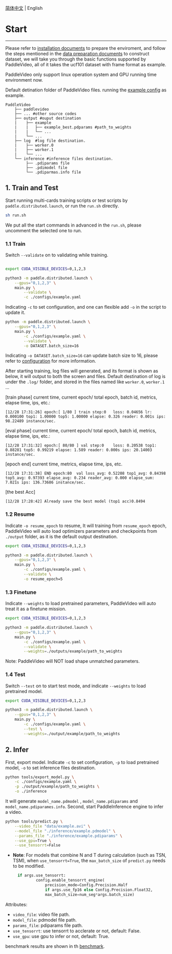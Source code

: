 [简体中文](../zh-CN/start.md) | English

# Start
---

Please refer to [installation documents](./install.md) to prepare the enviroment, and follow the steps mentioned in the [data preparation documents](./dataset/) to construct dataset, we will take you through the basic functions supported by PaddleVideo, all of it takes the ucf101 dataset with frame format as example.

PaddleVideo only support linux operation system and GPU running time environment now.

Default detination folder of PaddleVideo files. running the [example config](../../configs/example.yaml) as example.

```
PaddleVideo
    ├── paddlevideo
    ├── ... #other source codes
    ├── output #ouput destination
    |    ├── example
    |    |   ├── example_best.pdparams #path_to_weights
    |    |   └── ...  
    |    └── ...  
    ├── log  #log file destination.
    |    ├── worker.0
    |    ├── worker.1
    |    └── ...  
    └── inference #inference files destination.
         ├── .pdiparams file
         ├── .pdimodel file
         └── .pdiparmas.info file
```

<a name="1"></a>
## 1. Train and Test

Start running multi-cards training scripts or test scripts by `paddle.distributed.launch`, or run the `run.sh` directly.

```bash
sh run.sh
```

We put all the start commands in advanced in the ```run.sh```, please uncomment the selected one to run.


<a name="model_train"></a>
### 1.1 Train

Switch `--validate` on to validating while training.

```bash

export CUDA_VISIBLE_DEVICES=0,1,2,3

python3 -m paddle.distributed.launch \
    --gpus="0,1,2,3" \
    main.py \
        --validate \
        -c ./configs/example.yaml
```

Indicating `-c` to set configuration, and one can flexible add `-o` in the script to update it.

```bash
python -m paddle.distributed.launch \
    --gpus="0,1,2,3" \
    main.py \
        -c ./configs/example.yaml \
        --validate \
        -o DATASET.batch_size=16
```
Indicating `-o DATASET.batch_size=16` can update batch size to 16, please refer to [configuration](tutorials/config.md#config-yaml-details) for more information.

After starting training, log files will generated, and its format is shown as below, it will output to both the screen and files. Default destination of log is under the `.log/` folder, and stored in the files named like `worker.0`, `worker.1` ...

[train phase] current time, current epoch/ total epoch, batch id, metrics, elapse time, ips, etc.:

    [12/28 17:31:26] epoch:[ 1/80 ] train step:0   loss: 0.04656 lr: 0.000100 top1: 1.00000 top5: 1.00000 elapse: 0.326 reader: 0.001s ips: 98.22489 instance/sec.

[eval phase] current time, current epoch/ total epoch, batch id, metrics, elapse time, ips, etc.:


    [12/28 17:31:32] epoch:[ 80/80 ] val step:0    loss: 0.20538 top1: 0.88281 top5: 0.99219 elapse: 1.589 reader: 0.000s ips: 20.14003 instance/sec.


[epoch end] current time, metrics, elapse time, ips, etc.

    [12/28 17:31:38] END epoch:80  val loss_avg: 0.52208 top1_avg: 0.84398 top5_avg: 0.97393 elapse_avg: 0.234 reader_avg: 0.000 elapse_sum: 7.021s ips: 136.73686 instance/sec.

[the best Acc]  

    [12/28 17:28:42] Already save the best model (top1 acc)0.8494

<a name="model_resume"></a>
### 1.2 Resume

Indicate `-o resume_epoch` to resume, It will training from ```resume_epoch``` epoch, PaddleVideo will auto load optimizers parameters and checkpoints from `./output` folder, as it is the default output destination.

```bash
export CUDA_VISIBLE_DEVICES=0,1,2,3

python3 -m paddle.distributed.launch \
    --gpus="0,1,2,3" \
    main.py \
        -c ./configs/example.yaml \
        --validate \
        -o resume_epoch=5

```

<a name="model_finetune"></a>
### 1.3 Finetune

Indicate `--weights` to load pretrained parameters, PaddleVideo will auto treat it as a finetune mission.

```bash
export CUDA_VISIBLE_DEVICES=0,1,2,3

python3 -m paddle.distributed.launch \
    --gpus="0,1,2,3" \
    main.py \
        -c ./configs/example.yaml \
        --validate \
        --weights=./outputs/example/path_to_weights
```

Note: PaddleVideo will NOT load shape unmatched parameters.

<a name="model_test"></a>
### 1.4 Test

Switch `--test` on to start test mode, and indicate `--weights` to load pretrained model.

```bash
export CUDA_VISIBLE_DEVICES=0,1,2,3

python3 -m paddle.distributed.launch \
    --gpus="0,1,2,3" \
    main.py \
        -c ./configs/example.yaml \
        --test \
        --weights=./output/example/path_to_weights
```



<a name="model_inference"></a>
## 2. Infer

First, export model.
Indicate `-c` to set configuration, `-p` to load pretrained model, `-o` to set inference files destination.

```bash
python tools/export_model.py \
    -c ./configs/example.yaml \
    -p ./output/example/path_to_weights \
    -o ./inference
```


It will generate `model_name.pdmodel` , `model_name.pdiparams` and `model_name.pdiparames.info`.
Second, start PaddleInference engine to infer a video.

```bash
python tools/predict.py \
    --video_file "data/example.avi" \
    --model_file "./inference/example.pdmodel" \
    --params_file "./inference/example.pdiparams" \
    --use_gpu=True \
    --use_tensorrt=False
```
- **Note**: For models that combine N and T during calculation (such as TSN, TSM), when `use_tensorrt=True`, the `max_batch_size` of `predict.py` needs to be modified.

  ```python
    if args.use_tensorrt:
            config.enable_tensorrt_engine(
                precision_mode=Config.Precision.Half
                if args.use_fp16 else Config.Precision.Float32,
                max_batch_size=num_seg*args.batch_size)
  ```
Attributes:
+ `video_file`: video file path.
+ `model_file`: pdmodel file path.
+ `params_file`: pdiparams file path.
+ `use_tensorrt`: use tensorrt to acclerate or not, default: False.
+ `use_gpu`: use gpu to infer or not, default: True.

benchmark results are shown in th [benchmark](./benchmark.md).
